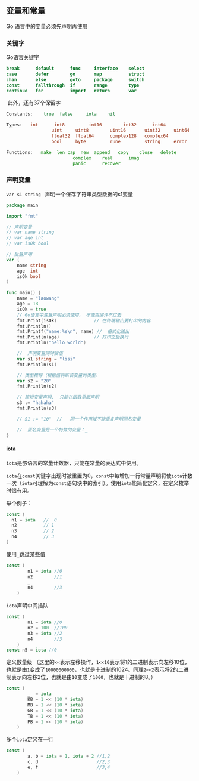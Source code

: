 ## 变量和常量

Go 语言中的变量必须先声明再使用

### 关键字

Go语言关键字

```go
break      default      func     interface    select
case       defer        go       map          struct
chan       else         goto     package      switch
const      fallthrough  if       range        type
continue   for          import   return       var
```

 此外，还有37个保留字

```go
Constants:    true  false     iota    nil

Types:   int      int8         int16        int32      int64
				 uint     uint8        uint16       uint32     uint64    uintptr
				 float32  float64      complex128   complex64
				 bool     byte         rune         string     error

Functions:	 make  len cap  new  append   copy    close   delete
						 complex    real      imag 
						 panic      recover
```

### 声明变量

`var s1 string ` 声明一个保存字符串类型数据的s1变量

```go
package main

import "fmt"

// 声明变量
// var name string
// var age int
// var isOk bool

// 批量声明
var (
	name string
	age  int
	isOk bool
)

func main() {
	name = "laowang"
	age = 18
	isOk = true
	// Go语言中变量声明必须使用， 不使用编译不过去
	fmt.Print(isOk)              // 在终端输出要打印的内容
	fmt.Println()
	fmt.Printf("name:%s\n", name) //  格式化输出
	fmt.Println(age)             // 打印之后换行
	fmt.Println("hello world")

	//  声明变量同时赋值
	var s1 string = "lisi"
	fmt.Println(s1)

	// 类型推导（根据值判断该变量的类型）
	var s2 = "20"
	fmt.Println(s2)

	// 简短变量声明,  只能在函数里面声明
	s3 := "hahaha"
	fmt.Println(s3)

	// S1 := "10"  //   同一个作用域不能重复声明同名变量

	//  匿名变量是一个特殊的变量：_
}

```

#### iota

`iota`是够语言的常量计数器，只能在常量的表达式中使用。

`iota`在`const`关键字出现时被重置为0，`const`中每增加一行常量声明将使`iota`计数一次（`iota`可理解为`const`语句块中的索引）。使用`iota`能简化定义，在定义枚举时很有用。

举个例子：

```go
const (
  n1 = iota   //  0
  n2          // 1
  n3          // 2
  n4          // 3
)
```

使用`_`跳过某些值

```go
const (
		n1 = iota //0
		n2        //1
		_
		n4        //3
	)
```

`iota`声明中间插队

```go
const (
		n1 = iota //0
		n2 = 100  //100
		n3 = iota //2
		n4        //3
	)
const n5 = iota //0
```

定义数量级 （这里的`<<`表示左移操作，`1<<10`表示将1的二进制表示向左移10位，也就是由`1`变成了`10000000000`，也就是十进制的1024。同理`2<<2`表示将2的二进制表示向左移2位，也就是由`10`变成了`1000`，也就是十进制的8。）

```go
const (
		_  = iota
		KB = 1 << (10 * iota)
		MB = 1 << (10 * iota)
		GB = 1 << (10 * iota)
		TB = 1 << (10 * iota)
		PB = 1 << (10 * iota)
	)
```

多个`iota`定义在一行

```go
const (
		a, b = iota + 1, iota + 2 //1,2
		c, d                      //2,3
		e, f                      //3,4
	)
```

